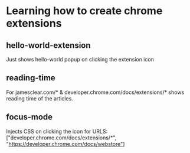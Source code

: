# Learning how to create chrome extensions

## hello-world-extension
Just shows hello-world popup on clicking the extension icon

## reading-time 
For jamesclear.com/* & developer.chrome.com/docs/extensions/* shows reading time of the articles.

## focus-mode
Injects CSS on clicking the icon for URLS: ["developer.chrome.com/docs/extensions/*", "https://developer.chrome.com/docs/webstore"]

